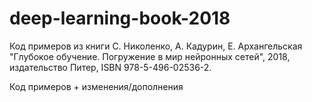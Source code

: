 # deep-learning-book-2018
Код примеров из книги С. Николенко, А. Кадурин, Е. Архангельская "Глубокое обучение. Погружение в мир нейронных сетей", 2018, издательство Питер, ISBN 978-5-496-02536-2.

Код примеров + изменения/дополнения
